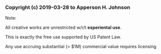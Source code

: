 
### Copyright (c) 2019-03-28 to Apperson H. Johnson

Note:

All creative works are unrestricted w/r/t **experiental use**.

This is exactly the free use supported by US Patent Law.

Any use accruing substantial (> $1M) commercial value requires licensing


